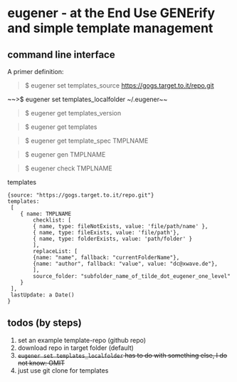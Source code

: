 # eugener - at the End Use GENErify and simple template management

## command line interface

A primer definition:

>$ eugener set templates_source https://gogs.target.to.it/repo.git

~~>$ eugener set templates_localfolder ~/.eugener~~

>$ eugener get templates_version

>$ eugener get templates

>$ eugener get template_spec TMPLNAME

>$ eugener gen TMPLNAME

>$ eugener check TMPLNAME

templates
```
{source: "https://gogs.target.to.it/repo.git"}
templates:
 [
    { name: TMPLNAME
        checklist: [
        { name, type: fileNotExists, value: 'file/path/name' },
        { name, type: fileExists, value: 'file/path'},
        { name, type: folderExists, value: 'path/folder' }
        ],
        replaceList: [
        {name: "name", fallback: "currentFolderName"},
        {name: "author", fallback: "value", value: "dc@xwave.de"},
        ],
        source_folder: "subfolder_name_of_tilde_dot_eugener_one_level"
    }
 ],
 lastUpdate: a Date()
}
```


## todos (by steps)

1. set an example template-repo (github repo)
2. download repo in target folder (default)
3. ~~`eugener set templates_localfolder` has to do with something else, I do not know: OMIT~~
4. just use git clone for templates
